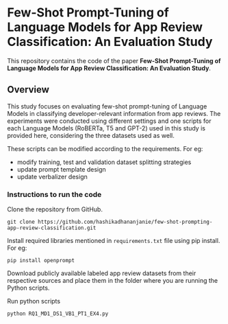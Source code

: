 # Few-Shot Prompt-Tuning of Language Models for App Review Classification: An Evaluation Study
This repository contains the code of the paper **Few-Shot Prompt-Tuning of Language Models for App Review Classification: An Evaluation Study**.

## Overview

This study focuses on evaluating few-shot prompt-tuning of Language Models in classifying developer-relevant information 
from app reviews. The experiments were conducted using different settings and one scripts for each Language 
Models (RoBERTa, T5 and GPT-2) used in this study is provided here, considering the three datasets used as well.

These scripts can be modified according to the requirements. For eg:

- modify training, test and validation dataset splitting strategies
- update prompt template design
- update verbalizer design

### Instructions to run the code

Clone the repository from GitHub.

```
git clone https://github.com/hashikadhananjanie/few-shot-prompting-app-review-classification.git
```

Install required libraries mentioned in `requirements.txt` file using pip install.
For eg:
```
pip install openprompt
```

Download publicly available labeled app review datasets from their respective sources and place them in the folder 
where you are running the Python scripts.

Run python scripts
```
python RQ1_MD1_DS1_VB1_PT1_EX4.py
```